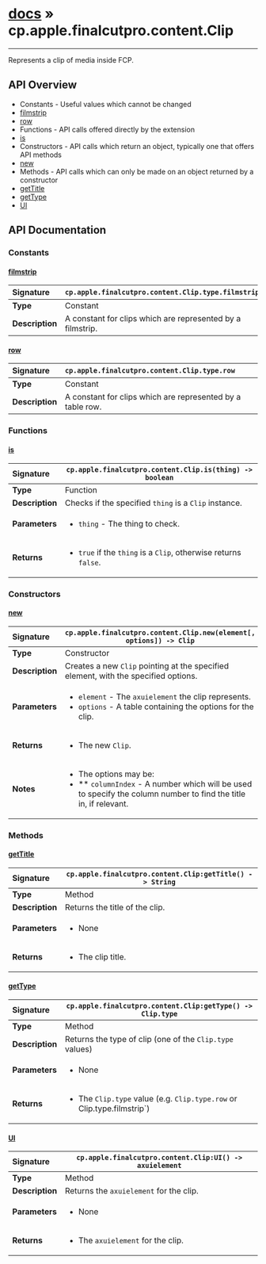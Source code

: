 # [docs](index.md) » cp.apple.finalcutpro.content.Clip
---

Represents a clip of media inside FCP.

## API Overview
* Constants - Useful values which cannot be changed
 * [filmstrip](#filmstrip)
 * [row](#row)
* Functions - API calls offered directly by the extension
 * [is](#is)
* Constructors - API calls which return an object, typically one that offers API methods
 * [new](#new)
* Methods - API calls which can only be made on an object returned by a constructor
 * [getTitle](#gettitle)
 * [getType](#gettype)
 * [UI](#ui)

## API Documentation

### Constants

#### [filmstrip](#filmstrip)
| <span style="float: left;">**Signature**</span> | <span style="float: left;">`cp.apple.finalcutpro.content.Clip.type.filmstrip` </span>                                                          |
| -----------------------------------------------------|---------------------------------------------------------------------------------------------------------|
| **Type**                                             | Constant                                                                                         |
| **Description**                                      | A constant for clips which are represented by a filmstrip.                                                                                         |

#### [row](#row)
| <span style="float: left;">**Signature**</span> | <span style="float: left;">`cp.apple.finalcutpro.content.Clip.type.row` </span>                                                          |
| -----------------------------------------------------|---------------------------------------------------------------------------------------------------------|
| **Type**                                             | Constant                                                                                         |
| **Description**                                      | A constant for clips which are represented by a table row.                                                                                         |

### Functions

#### [is](#is)
| <span style="float: left;">**Signature**</span> | <span style="float: left;">`cp.apple.finalcutpro.content.Clip.is(thing) -> boolean` </span>                                                          |
| -----------------------------------------------------|---------------------------------------------------------------------------------------------------------|
| **Type**                                             | Function                                                                                         |
| **Description**                                      | Checks if the specified `thing` is a `Clip` instance.                                                                                         |
| **Parameters**                                       | <ul><li>`thing`  - The thing to check.</li></ul> |
| **Returns**                                          | <ul><li>`true` if the `thing` is a `Clip`, otherwise returns `false`.</li></ul>          |

### Constructors

#### [new](#new)
| <span style="float: left;">**Signature**</span> | <span style="float: left;">`cp.apple.finalcutpro.content.Clip.new(element[, options]) -> Clip` </span>                                                          |
| -----------------------------------------------------|---------------------------------------------------------------------------------------------------------|
| **Type**                                             | Constructor                                                                                         |
| **Description**                                      | Creates a new `Clip` pointing at the specified element, with the specified options.                                                                                         |
| **Parameters**                                       | <ul><li>`element`        - The `axuielement` the clip represents.</li><li>`options`        - A table containing the options for the clip.</li></ul> |
| **Returns**                                          | <ul><li>The new `Clip`.</li></ul>          |
| **Notes**                                            | <ul><li>The options may be:</li><li> ** `columnIndex`   - A number which will be used to specify the column number to find the title in, if relevant.</li></ul>                |

### Methods

#### [getTitle](#gettitle)
| <span style="float: left;">**Signature**</span> | <span style="float: left;">`cp.apple.finalcutpro.content.Clip:getTitle() -> String` </span>                                                          |
| -----------------------------------------------------|---------------------------------------------------------------------------------------------------------|
| **Type**                                             | Method                                                                                         |
| **Description**                                      | Returns the title of the clip.                                                                                         |
| **Parameters**                                       | <ul><li>None</li></ul> |
| **Returns**                                          | <ul><li>The clip title.</li></ul>          |

#### [getType](#gettype)
| <span style="float: left;">**Signature**</span> | <span style="float: left;">`cp.apple.finalcutpro.content.Clip:getType() -> Clip.type` </span>                                                          |
| -----------------------------------------------------|---------------------------------------------------------------------------------------------------------|
| **Type**                                             | Method                                                                                         |
| **Description**                                      | Returns the type of clip (one of the `Clip.type` values)                                                                                         |
| **Parameters**                                       | <ul><li>None</li></ul> |
| **Returns**                                          | <ul><li>The `Clip.type` value (e.g. `Clip.type.row` or Clip.type.filmstrip`)</li></ul>          |

#### [UI](#ui)
| <span style="float: left;">**Signature**</span> | <span style="float: left;">`cp.apple.finalcutpro.content.Clip:UI() -> axuielement` </span>                                                          |
| -----------------------------------------------------|---------------------------------------------------------------------------------------------------------|
| **Type**                                             | Method                                                                                         |
| **Description**                                      | Returns the `axuielement` for the clip.                                                                                         |
| **Parameters**                                       | <ul><li>None</li></ul> |
| **Returns**                                          | <ul><li>The `axuielement` for the clip.</li></ul>          |

